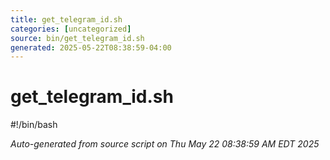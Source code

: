 ```yaml
---
title: get_telegram_id.sh
categories: [uncategorized]
source: bin/get_telegram_id.sh
generated: 2025-05-22T08:38:59-04:00
---
```


# get_telegram_id.sh

#!/bin/bash

_Auto-generated from source script on Thu May 22 08:38:59 AM EDT 2025_

